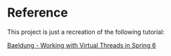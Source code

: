 # Reference

This project is just a recreation of the following tutorial:

[Baeldung - Working with Virtual Threads in Spring 6](https://www.baeldung.com/spring-6-virtual-threads)